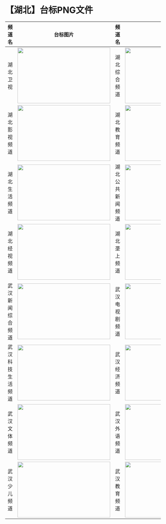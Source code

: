 # 【湖北】台标PNG文件
|频道名|台标图片|频道名|台标图片|
|:---|:---:|:---|:---:|
|湖北卫视|<img src="https://raw.githubusercontent.com/wanglindl/TVLogo/main/img/Hubei.png" width="300" height="180">|湖北综合频道|<img src="https://raw.githubusercontent.com/wanglindl/TVLogo/main/img/Hubei1.png" width="300" height="180">|
|湖北影视频道|<img src="https://raw.githubusercontent.com/wanglindl/TVLogo/main/img/Hubei2.png" width="300" height="180">|湖北教育频道|<img src="https://raw.githubusercontent.com/wanglindl/TVLogo/main/img/Hubei3.png" width="300" height="180">|
|湖北生活频道|<img src="https://raw.githubusercontent.com/wanglindl/TVLogo/main/img/Hubei4.png" width="300" height="180">|湖北公共新闻频道|<img src="https://raw.githubusercontent.com/wanglindl/TVLogo/main/img/Hubei5.png" width="300" height="180">|
|湖北经视频道|<img src="https://raw.githubusercontent.com/wanglindl/TVLogo/main/img/Hubei6.png" width="300" height="180">|湖北垄上频道|<img src="https://raw.githubusercontent.com/wanglindl/TVLogo/main/img/Hubei7.png" width="300" height="180">|
|武汉新闻综合频道|<img src="https://raw.githubusercontent.com/wanglindl/TVLogo/main/img/Wuhan1.png" width="300" height="180">|武汉电视剧频道|<img src="https://raw.githubusercontent.com/wanglindl/TVLogo/main/img/Wuhan2.png" width="300" height="180">|
|武汉科技生活频道|<img src="https://raw.githubusercontent.com/wanglindl/TVLogo/main/img/Wuhan3.png" width="300" height="180">|武汉经济频道|<img src="https://raw.githubusercontent.com/wanglindl/TVLogo/main/img/Wuhan4.png" width="300" height="180">|
|武汉文体频道|<img src="https://raw.githubusercontent.com/wanglindl/TVLogo/main/img/Wuhan5.png" width="300" height="180">|武汉外语频道|<img src="https://raw.githubusercontent.com/wanglindl/TVLogo/main/img/Wuhan6.png" width="300" height="180">|
|武汉少儿频道|<img src="https://raw.githubusercontent.com/wanglindl/TVLogo/main/img/Wuhan7.png" width="300" height="180">|武汉教育频道|<img src="https://raw.githubusercontent.com/wanglindl/TVLogo/main/img/Wuhan8.png" width="300" height="180">|
